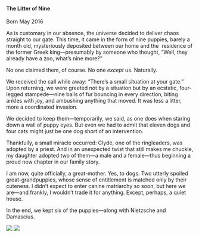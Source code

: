 <h4>The Litter of Nine</h4>

Born May 2016

As is customary in our absence, the universe decided to deliver chaos straight to our gate. This time, it came in the form of nine puppies, barely a month old, mysteriously deposited between our home and the  residence of the former Greek king—presumably by someone who thought, “Well, they already have a zoo, what’s nine more?”

No one claimed them, of course. No one _except_ us. Naturally.

We received the call while away: “There’s a small situation at your gate.” Upon returning, we were greeted not by a situation but by an ecstatic, four-legged stampede—nine balls of fur bouncing in every direction, biting ankles with joy, and ambushing anything that moved. It was less a litter, more a coordinated invasion.

We decided to keep them—temporarily, we said, as one does when staring down a wall of puppy eyes. But even we had to admit that eleven dogs and four cats might just be one dog short of an intervention.

Thankfully, a small miracle occurred: Clyde, one of the ringleaders, was adopted by a priest. And in an unexpected twist that still makes me chuckle, my daughter adopted two of them—a male and a female—thus beginning a proud new chapter in our family story.

I am now, quite officially, a great-mother. Yes, to dogs. Two utterly spoiled great-grandpuppies, whose sense of entitlement is matched only by their cuteness. I didn’t expect to enter canine matriarchy so soon, but here we are—and frankly, I wouldn’t trade it for anything. Except, perhaps, a quiet house.

In the end, we kept six of the puppies—along with Nietzsche and Damascius.


![](77.jpg)
![](78.JPG)
<p></p>
